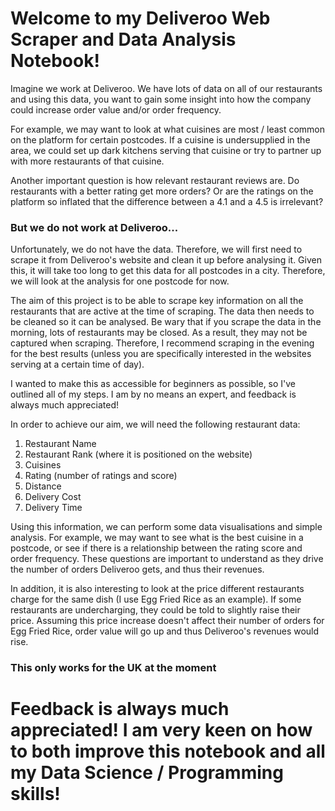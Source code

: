 # Welcome to my Deliveroo Web Scraper and Data Analysis Notebook!

Imagine we work at Deliveroo. We have lots of data on all of our restaurants and using this data, you want to gain some insight into how the company could increase order value and/or order frequency. 

For example, we may want to look at what cuisines are most / least common on the platform for certain postcodes. If a cuisine is undersupplied in the area, we could set up dark kitchens serving that cuisine or try to partner up with more restaurants of that cuisine.

Another important question is how relevant restaurant reviews are. Do restaurants with a better rating get more orders? Or are the ratings on the platform so inflated that the difference between a 4.1 and a 4.5 is irrelevant? 

### But we do not work at Deliveroo...

Unfortunately, we do not have the data. Therefore, we will first need to scrape it from Deliveroo's website and clean it up before analysing it. Given this, it will take too long to get this data for all postcodes in a city. Therefore, we will look at the analysis for one postcode for now.   

The aim of this project is to be able to scrape key information on all the restaurants that are active at the time of scraping. The data then needs to be cleaned so it can be analysed. Be wary that if you scrape the data in the morning, lots of restaurants may be closed. As a result, they may not be captured when scraping. Therefore, I recommend scraping in the evening for the best results (unless you are specifically interested in the websites serving at a certain time of day). 

I wanted to make this as accessible for beginners as possible, so I've outlined all of my steps. I am by no means an expert, and feedback is always much appreciated!

In order to achieve our aim, we will need the following restaurant data: 
1. Restaurant Name
2. Restaurant Rank (where it is positioned on the website)
3. Cuisines
4. Rating (number of ratings and score)
5. Distance
6. Delivery Cost
7. Delivery Time

Using this information, we can perform some data visualisations and simple analysis. For example, we may want to see what is the best cuisine in a postcode, or see if there is a relationship between the rating score and order frequency. These questions are important to understand as they drive the number of orders Deliveroo gets, and thus their revenues.

In addition, it is also interesting to look at the price different restaurants charge for the same dish (I use Egg Fried Rice as an example). If some restaurants are undercharging, they could be told to slightly raise their price. Assuming this price increase doesn't affect their number of orders for Egg Fried Rice, order value will go up and thus Deliveroo's revenues would rise.  

### This only works for the UK at the moment

# Feedback is always much appreciated! I am very keen on how to both improve this notebook and all my Data Science / Programming skills!
